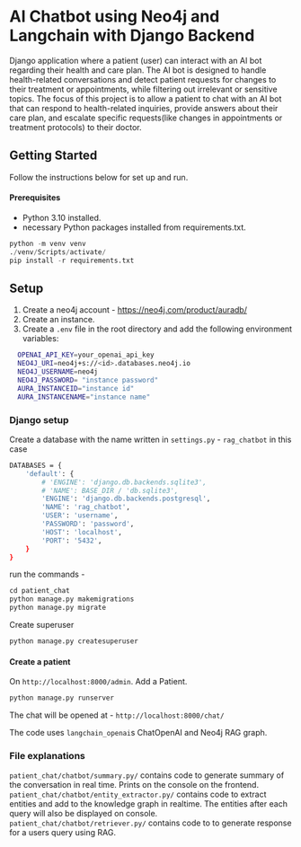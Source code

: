 # AI Chatbot using Neo4j and Langchain with Django Backend

Django application where a patient (user) can interact with an AI bot regarding their health and care plan. The AI bot is designed to handle health-related conversations and detect patient requests for changes to their treatment or appointments, while filtering out irrelevant or sensitive topics.
The focus of this project is to allow a patient to chat with an AI bot that can respond to health-related inquiries, provide answers about their care plan, and escalate specific requests(like changes in appointments or treatment protocols) to their doctor.

## Getting Started

Follow the instructions below for set up and run.

#### Prerequisites

- Python 3.10 installed.
- necessary Python packages installed from requirements.txt.

```python
python -m venv venv
./venv/Scripts/activate/
pip install -r requirements.txt
```

## Setup

1. Create a neo4j account - https://neo4j.com/product/auradb/
2. Create an instance.
3. Create a `.env` file in the root directory and add the following environment variables:

```bash
  OPENAI_API_KEY=your_openai_api_key
  NEO4J_URI=neo4j+s://<id>.databases.neo4j.io
  NEO4J_USERNAME=neo4j
  NEO4J_PASSWORD= "instance password"
  AURA_INSTANCEID="instance id"
  AURA_INSTANCENAME="instance name"
```

### Django setup

Create a database with the name written in `settings.py` - `rag_chatbot` in this case

```bash
DATABASES = {
    'default': {
        # 'ENGINE': 'django.db.backends.sqlite3',
        # 'NAME': BASE_DIR / 'db.sqlite3',
        'ENGINE': 'django.db.backends.postgresql',
        'NAME': 'rag_chatbot',
        'USER': 'username',
        'PASSWORD': 'password',
        'HOST': 'localhost',
        'PORT': '5432',
    }
}
```

run the commands -

```python
cd patient_chat
python manage.py makemigrations
python manage.py migrate
```

Create superuser

```python
python manage.py createsuperuser
```

#### Create a patient

On `http://localhost:8000/admin`.
Add a Patient.

```python
python manage.py runserver
```

The chat will be opened at - `http://localhost:8000/chat/`

The code uses `langchain_openai`s ChatOpenAI and Neo4j RAG graph.

### File explanations

`patient_chat/chatbot/summary.py/` contains code to generate summary of the conversation in real time. Prints on the console on the frontend. \
`patient_chat/chatbot/entity_extractor.py/` contains code to extract entities and add to the knowledge graph in realtime. The entities after each query will also be displayed on console. \
`patient_chat/chatbot/retriever.py/` contains code to to generate response for a users query using RAG.

